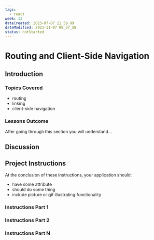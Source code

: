 ```yaml
---
tags:
  - react
week: 13
dateCreated: 2023-07-07 21_58_09
dateModified: 2023-11-07 08_57_58
status: notStarted
---
```


# Routing and Client-Side Navigation

## Introduction

### Topics Covered

- routing
- linking
- client-side navigation

### Lessons Outcome

After going through this section you will understand…

## Discussion

## Project Instructions

At the conclusion of these instructions, your application should:

- have some attribute
- should do some thing
- include picture or gif illustrating functionality

### Instructions Part 1

### Instructions Part 2

### Instructions Part N
